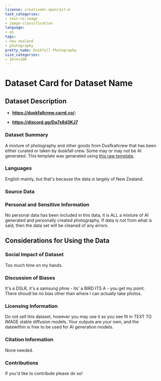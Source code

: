 ```yaml
---
license: creativeml-openrail-m
task_categories:
- text-to-image
- image-classification
language:
- en
tags:
- new zealand
- photography
pretty_name: Duskfall Photography
size_categories:
- 1K<n<10K
---
```

# Dataset Card for Dataset Name

## Dataset Description

- **https://duskfallcrew.carrd.co/:** 

- **https://discord.gg/Da7s8d3KJ7** 

### Dataset Summary

A mixture of photography and other goods from Dusfkallcrew that has been either curated or taken by duskfall crew. Some may or may not be AI generated. 
This template was generated using [this raw template](https://github.com/huggingface/huggingface_hub/blob/main/src/huggingface_hub/templates/datasetcard_template.md?plain=1).

### Languages

English mainly, but that's because the data is largely of New Zealand.


### Source Data




### Personal and Sensitive Information
No personal data has been included in this data, it is ALL a mixture of AI generated and personally created photography.
If data is not from what is said, then the data set will be cleaned of any errors.

## Considerations for Using the Data

### Social Impact of Dataset

Too much time on my hands.

### Discussion of Biases

It's a DSLR, it's a samsung phne - its' a BIRD ITS A - you get my point. There shoudl be no bias other than where I can actually take photos.


### Licensing Information

Do not sell this dataset, however you may use it as you see fit in TEXT TO IMAGE stable diffusion models. 
Your outputs are your own, and the datawithin is free to be used for AI generation models. 

### Citation Information

None needed.

### Contributions

If you'd like to contribute please do so!